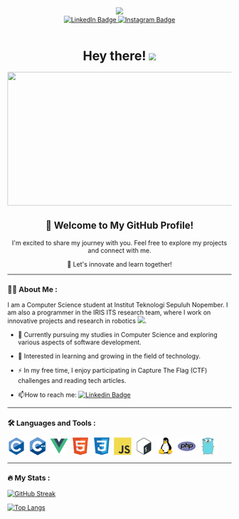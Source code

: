 <div id="header" align="center">
  <img src="https://media.giphy.com/media/M9gbBd9nbDrOTu1Mqx/giphy.gif" width="100"/>
  <div id="badges">
    <a href="https://www.linkedin.com/in/hamasahfatiydakhilullah/">
      <img src="https://img.shields.io/badge/LinkedIn-blue?style=for-the-badge&logo=linkedin&logoColor=white" alt="LinkedIn Badge"/>
    </a>
    <a href="https://www.instagram.com/hamasfa_/">
      <img src="https://img.shields.io/badge/Instagram-%23E1306C?style=for-the-badge&logo=instagram&logoColor=white" alt="Instagram Badge"/>
    </a>
  </div>
  <img src="https://komarev.com/ghpvc/?username=hamasfaa&style=flat-square&color=blue" alt=""/>
  <h1>
    Hey there! <img src="https://media.giphy.com/media/hvRJCLFzcasrR4ia7z/giphy.gif" width="30px"/>
  </h1>
  <div align="center">
    <img src="https://media.giphy.com/media/dWesBcTLavkZuG35MI/giphy.gif" width="600" height="300"/>
  </div>
  <h2>👋 Welcome to My GitHub Profile!</h2>
  <p>I'm excited to share my journey with you. Feel free to explore my projects and connect with me.</p>
  <p>🚀 Let's innovate and learn together!</p>
</div>

---

### :man_technologist: About Me :
I am a Computer Science student at Institut Teknologi Sepuluh Nopember. I am also a programmer in the IRIS ITS research team, where I work on innovative projects and research in robotics <img src="https://media.giphy.com/media/WUlplcMpOCEmTGBtBW/giphy.gif" width="30">.

- :telescope: Currently pursuing my studies in Computer Science and exploring various aspects of software development.

- :seedling: Interested in learning and growing in the field of technology.

- :zap: In my free time, I enjoy participating in Capture The Flag (CTF) challenges and reading tech articles.

- :mailbox:How to reach me: [![Linkedin Badge](https://img.shields.io/badge/-hamasfa-blue?style=flat&logo=Linkedin&logoColor=white)](https://www.linkedin.com/in/hamasahfatiydakhilullah/)

---

### :hammer_and_wrench: Languages and Tools :
<div>
  <img src="https://github.com/devicons/devicon/blob/master/icons/c/c-original.svg" title="C" alt="C" width="40" height="40"/>&nbsp;
  <img src="https://github.com/devicons/devicon/blob/master/icons/cplusplus/cplusplus-original.svg" title="C++" alt="C++" width="40" height="40"/>&nbsp;
  <img src="https://github.com/devicons/devicon/blob/master/icons/vuejs/vuejs-original.svg" title="Vue.js" alt="Vue.js" width="40" height="40"/>&nbsp;
  <img src="https://github.com/devicons/devicon/blob/master/icons/html5/html5-original.svg" title="HTML5" alt="HTML" width="40" height="40"/>&nbsp;
  <img src="https://github.com/devicons/devicon/blob/master/icons/css3/css3-original.svg" title="CSS3" alt="CSS" width="40" height="40"/>&nbsp;
  <img src="https://github.com/devicons/devicon/blob/master/icons/javascript/javascript-original.svg" title="JavaScript" alt="JavaScript" width="40" height="40"/>&nbsp;
  <img src="https://github.com/devicons/devicon/blob/master/icons/bash/bash-original.svg" title="Shell" alt="Shell" width="40" height="40"/>&nbsp;
  <img src="https://github.com/devicons/devicon/blob/master/icons/linux/linux-original.svg" title="Linux" alt="Linux" width="40" height="40"/>&nbsp;
  <img src="https://github.com/devicons/devicon/blob/master/icons/php/php-original.svg" title="Linux" alt="Linux" width="40" height="40"/>&nbsp;
  <img src="https://github.com/devicons/devicon/blob/master/icons/go/go-original.svg" title="Linux" alt="Linux" width="40" height="40"/>&nbsp;
</div>

---

### :fire: My Stats :
[![GitHub Streak](http://github-readme-streak-stats.herokuapp.com?user=hamasfaa&theme=dark&background=000000)](https://git.io/streak-stats)

[![Top Langs](https://github-readme-stats.vercel.app/api/top-langs/?username=hamasfaa&layout=compact&theme=vision-friendly-dark)](https://github.com/anuraghazra/github-readme-stats)


